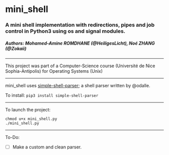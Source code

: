 # mini_shell
### A mini shell implementation with redirections, pipes and job control in Python3 using os and signal modules.
##### Authors: Mohamed-Amine ROMDHANE (@HeiligesLicht), Noé ZHANG (@Zokaii)
______

This project was part of a Computer-Science course (Université de Nice Sophia-Antipolis) for Operating Systems (Unix)

_____

mini_shell uses [simple-shell-parser](https://github.com/odalle/simple_shell_parser); a shell parser written by @odalle.

To install:
`pip3 install simple-shell-parser`

_____

To launch the project:
```
chmod u+x mini_shell.py
./mini_shell.py
```

_____

To-Do:
- [ ] Make a custom and clean parser.

